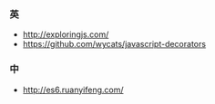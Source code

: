 ### 英
* http://exploringjs.com/
* https://github.com/wycats/javascript-decorators

### 中
* http://es6.ruanyifeng.com/
